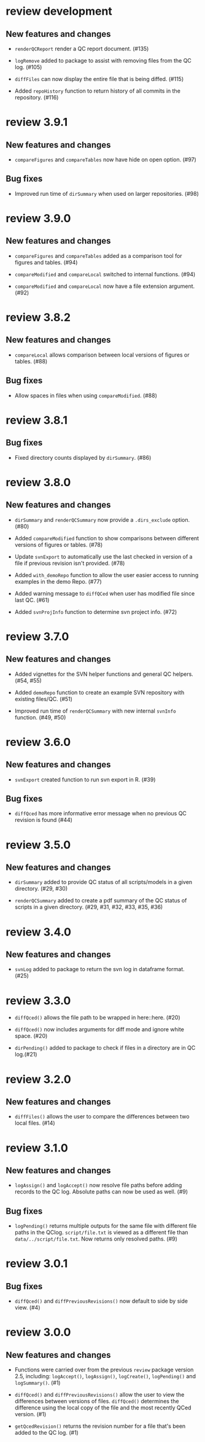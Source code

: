 # review development

## New features and changes

- `renderQCReport` render a QC report document. (#135)

- `logRemove` added to package to assist with removing files from the QC log. (#105)

- `diffFiles` can now display the entire file that is being diffed. (#115)

- Added `repoHistory` function to return history of all commits in the repository. (#116)

# review 3.9.1

## New features and changes

- `compareFigures` and `compareTables` now have hide on open option. (#97)

## Bug fixes

- Improved run time of `dirSummary` when used on larger repositories. (#98)

# review 3.9.0

## New features and changes

- `compareFigures` and `compareTables` added as a comparison tool for figures and tables. (#94)

- `compareModified` and `compareLocal` switched to internal functions. (#94)

- `compareModified` and `compareLocal` now have a file extension argument. (#92)

# review 3.8.2

## New features and changes

- `compareLocal` allows comparison between local versions of figures or tables. (#88)

## Bug fixes

- Allow spaces in files when using `compareModified`. (#88)

# review 3.8.1

## Bug fixes

- Fixed directory counts displayed by `dirSummary`. (#86)

# review 3.8.0

## New features and changes

- `dirSummary` and `renderQCSummary` now provide a `.dirs_exclude` option. (#80)

- Added `compareModified` function to show comparisons between different versions of figures or tables. (#78)

- Update `svnExport` to automatically use the last checked in version of a file if previous revision isn't provided. (#78)

- Added `with_demoRepo` function to allow the user easier access to running examples in the demo Repo. (#77)

- Added warning message to `diffQCed` when user has modified file since last QC. (#61)

- Added `svnProjInfo` function to determine svn project info. (#72)

# review 3.7.0

## New features and changes 

- Added vignettes for the SVN helper functions and general QC helpers. (#54, #55)

- Added `demoRepo` function to create an example SVN repository with existing files/QC. (#51)

- Improved run time of `renderQCSummary` with new internal `svnInfo` function. (#49, #50)

# review 3.6.0

## New features and changes

- `svnExport` created function to run svn export in R. (#39)

## Bug fixes

- `diffQced` has more informative error message when no previous QC revision is found (#44)

# review 3.5.0

## New features and changes

- `dirSummary` added to provide QC status of all scripts/models in a given directory. (#29, #30)

- `renderQCSummary` added to create a pdf summary of the QC status of scripts in a given directory. (#29, #31, #32, #33, #35, #36)

# review 3.4.0

## New features and changes

- `svnLog` added to package to return the svn log in dataframe format. (#25)

# review 3.3.0 

- `diffQced()` allows the file path to be wrapped in here::here. (#20)

- `diffQced()` now includes arguments for diff mode and ignore white space. (#20)

- `dirPending()` added to package to check if files in a directory are in QC log.(#21)

# review 3.2.0

## New features and changes

- `diffFiles()` allows the user to compare the differences between two local files. (#14)

# review 3.1.0

## New features and changes

- `logAssign()` and `logAccept()` now resolve file paths before adding records
  to the QC log. Absolute paths can now be used as well. (#9)

## Bug fixes

- `logPending()` returns multiple outputs for the same file with different
  file paths in the QClog. `script/file.txt` is viewed as a different file
  than `data/../script/file.txt`. Now returns only resolved paths. (#9)

# review 3.0.1

## Bug fixes

- `diffQced()` and `diffPreviousRevisions()` now default to side by side view. (#4)

# review 3.0.0

## New features and changes

- Functions were carried over from the previous `review` package version 2.5, 
  including: `logAccept()`, `logAssign()`, `logCreate()`, `logPending()` and
  `logSummary()`. (#1)
  
- `diffQced()` and `diffPreviousRevisions()` allow the user to view the differences
  between versions of files. `diffQced()` determines the difference using the
  local copy of the file and the most recently QCed version. (#1)
  
- `getQcedRevision()` returns the revision number for a file that's been added to
  the QC log. (#1)
